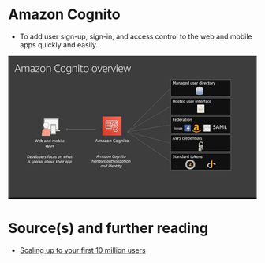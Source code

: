 
# Amazon Cognito
- To add user sign-up, sign-in, and access control to the web and mobile apps quickly and easily.

![img.png](../9_OtherServices/assests/amazon_cognito.png)

# Source(s) and further reading
- [Scaling up to your first 10 million users](https://www.youtube.com/watch?v=kKjm4ehYiMs)
